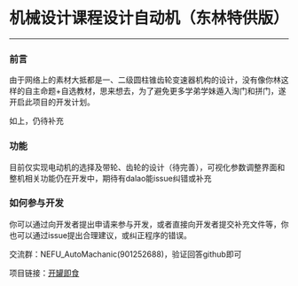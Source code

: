 # 机械设计课程设计自动机（东林特供版）

-----

### 前言

由于网络上的素材大抵都是一、二级圆柱锥齿轮变速器机构的设计，没有像你林这样的自主命题+自选教材，思来想去，为了避免更多学弟学妹遁入淘门和拼门，遂开启此项目的开发计划。

如上，仍待补充

### 功能

目前仅实现电动机的选择及带轮、齿轮的设计（待完善），可视化参数调整界面和整机相关功能仍在开发中，期待有dalao能issue纠错或补充

### 如何参与开发

你可以通过向开发者提出申请来参与开发，或者直接向开发者提交补充文件等，你也可以通过issue提出合理建议，或纠正程序的错误。

交流群：NEFU_AutoMachanic(901252688)，验证回答github即可

项目链接：[开罐即食](https://github.com/cykahankxd/Automatic_Mechanica_Course_Designing)

